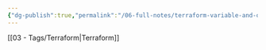 ```yaml
---
{"dg-publish":true,"permalink":"/06-full-notes/terraform-variable-and-output/","noteIcon":""}
---
```



[[03 - Tags/Terraform\|Terraform]]
